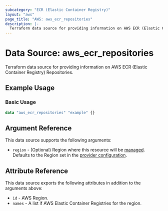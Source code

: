 ```yaml
---
subcategory: "ECR (Elastic Container Registry)"
layout: "aws"
page_title: "AWS: aws_ecr_repositories"
description: |-
  Terraform data source for providing information on AWS ECR (Elastic Container Registry) Repositories.
---
```


# Data Source: aws_ecr_repositories

Terraform data source for providing information on AWS ECR (Elastic Container Registry) Repositories.

## Example Usage

### Basic Usage

```terraform
data "aws_ecr_repositories" "example" {}
```

## Argument Reference

This data source supports the following arguments:

* `region` - (Optional) Region where this resource will be [managed](https://docs.aws.amazon.com/general/latest/gr/rande.html#regional-endpoints). Defaults to the Region set in the [provider configuration](https://registry.terraform.io/providers/hashicorp/aws/latest/docs#aws-configuration-reference).

## Attribute Reference

This data source exports the following attributes in addition to the arguments above:

* `id` - AWS Region.
* `names` - A list if AWS Elastic Container Registries for the region.
